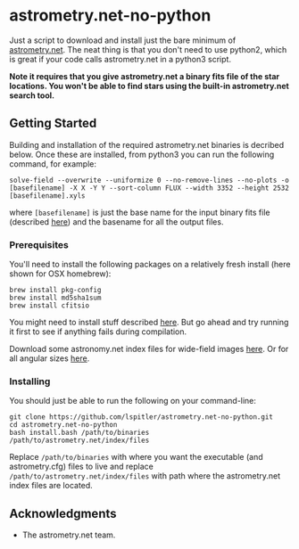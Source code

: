 # astrometry.net-no-python

Just a script to download and install just the bare minimum of [astrometry.net](http://astrometry.net/use.html). The neat thing is that you don't need to use python2, which is great if your code calls astrometry.net in a python3 script.

**Note it requires that you give astrometry.net a binary fits file of the star locations. You won't be able to find stars using the built-in astrometry.net search tool.**

## Getting Started

Building and installation of the required astrometry.net binaries is decribed below. Once these are installed, from python3 you can run the following command, for example:

`solve-field --overwrite --uniformize 0 --no-remove-lines --no-plots -o [basefilename] -X X -Y Y --sort-column FLUX --width 3352 --height 2532 [basefilename].xyls`

where `[basefilename]` is just the base name for the input binary fits file (described [here](http://astrometry.net/doc/build-index.html#prepare-fits)) and the basename for all the output files.

### Prerequisites

You'll need to install the following packages on a relatively fresh install (here shown for OSX homebrew):
```
brew install pkg-config
brew install md5sha1sum
brew install cfitsio
```

You might need to install stuff described [here](http://astrometry.net/doc/build.html#mac-os-x-using-homebrew). But go ahead and try running it first to see if anything fails during compilation.

Download some astronomy.net index files for wide-field images [here](http://broiler.astrometry.net/~dstn/4100/). Or for all angular sizes [here](http://broiler.astrometry.net/~dstn/4200/).

### Installing

You should just be able to run the following on your command-line:

```
git clone https://github.com/lspitler/astrometry.net-no-python.git
cd astrometry.net-no-python
bash install.bash /path/to/binaries /path/to/astrometry.net/index/files
```

Replace `/path/to/binaries` with where you want the executable (and astrometry.cfg) files to live and replace `/path/to/astrometry.net/index/files` with path where the astrometry.net index files are located.


## Acknowledgments

* The astrometry.net team.
